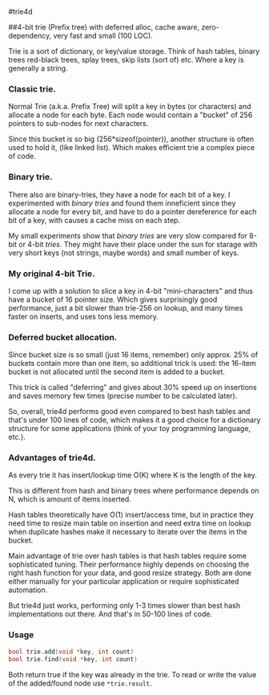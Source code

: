 #trie4d

##4-bit trie (Prefix tree) with deferred alloc, cache aware, zero-dependency, very fast and small (100 LOC).

Trie is a sort of dictionary, or key/value storage. Think
of hash tables, binary trees red-black trees, splay trees,
skip lists (sort of) etc. Where a key is generally a string.

### Classic trie.

Normal Trie (a.k.a. Prefix Tree) will split a key in bytes
(or characters) and allocate a node for each byte. Each
node would contain a "bucket" of 256 pointers to sub-nodes
for next characters.

Since this bucket is so big (256*sizeof(pointer)), another
structure is often used to hold it, (like linked list). Which
makes efficient trie a complex piece of code.

### Binary trie.

There also are binary-tries, they have a node for each bit of a key.
I experimented with *binary tries* and found them inneficient since
they allocate a node for every bit, and have to do a pointer
dereference for each bit of a key, with causes a cache miss on 
each step.

My small experiments show that *binary tries* are very slow
compared for 8-bit or 4-bit *tries*. They might have their place
under the sun for starage with very short keys (not strings,
maybe words) and small number of keys.

### My original 4-bit Trie.

I come up with a solution
to slice a key in 4-bit "mini-characters" and thus have
a bucket of 16 pointer size. Which gives surprisingly good 
performance, just a bit slower than trie-256 on lookup,
and many times faster on inserts, and uses tons less memory.

### Deferred bucket allocation.

Since bucket size is so small (just 16 items, remember)
only approx. 25% of buckets contain more than one item,
so additional trick is used: the 16-item bucket is not allocated
until the second item is added to a bucket.

This trick is called "deferring" and gives about 30% speed up
on insertions and saves memory few times (precise number to
be calculated later).

So, overall, trie4d performs good even compared to best hash tables
and that's under 100 lines of code, which makes it a good choice
for a dictionary structure for some applications (think of your
toy programming language, etc.).

### Advantages of trie4d.

As every trie it has insert/lookup time O(K) where K is the length
of the key.

This is different from hash and binary trees where performance
depends on N, which is amount of items inserted.

Hash tables theoretically have O(1) insert/access time, but in practice
they need time to resize main table on insertion and need extra time
on lookup when duplicate hashes make it necessary to iterate over the
items in the bucket.

Main advantage of trie over hash tables is that hash tables require some sophisticated tuning. Their performance highly depends on choosing the
right hash function for your data, and good resize strategy. Both are
done either manually for your particular application or require
sophisticated automation.

But trie4d just works, performing only 1-3 times slower than best hash
implementations out there. And that's in 50-100 lines of code.

### Usage
```cpp
bool trie.add(void *key, int count)
bool trie.find(void *key, int count)
```

Both return true if the key was already in the trie.
To read or write the value of the added/found node use `*trie.result`.

